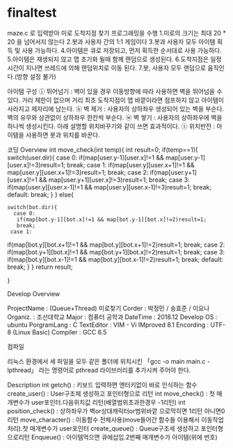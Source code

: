 # finaltest

maze.c 로 입력받아 미로 도착지점 찾기 프로그래밍을 수행
1.미로의 크기는 최대 20 * 20 을 넘어서지 않는다
2.봇과 사용자 간의 1:1 게임이다
3.봇과 사용자 모두 아이템 획득 및 사용 가능하다.
4.아이템은 큐로 저장되고, 먼저 획득한 순서대로 사용 가능하다.
5.아이템은 재생되지 않고 맵 초기화 될때 함께 랜덤으로 생성된다.
6.도착지점은 일정시간이 지나면 쓰레드에 의해 랜덤위치로 이동 된다.
7.봇, 사용자 모두 랜덤으로 움직인다.(방향 설정 불가)

아이템 구성
ⓙ 뛰어넘기 : 벽이 있을 경우 이동방향에 따라 사용하면 벽을 뛰어넘을 수 있다.
거리 제한이 없으며 거리 최초 도착지점이 맵 바깥이라면 점프하지 않고 아이템이 사라지고 제자리에 남는다.
ⓑ 벽 제거 : 사용자의 상하좌우 생성되어 있는 벽을 부순다. 벽의 유무와 상관없이 상하좌우 한칸씩 부순다.
ⓦ 벽 쌓기 : 사용자의 상하좌우에 벽을 하나씩 생성시킨다. 아래 설명할 위치바꾸기와 같이 쓰면 효과적이다.
ⓢ 위치반전 : 아이템을 사용하면 봇과 위치를 바꾼다.

코딩 Overview
int move_check(int temp){
  int result=0;
  if(temp==1){
    switch(user.dir){
      case 0:
       if(map[user.y-1][user.x]!=1 && map[user.y-1][user.x]!=3)result=1;
       break;
      case 1:
       if(map[user.y][user.x+1]!=1 && map[user.y][user.x+1]!=3)result=1;
       break;
      case 2:
       if(map[user.y+1][user.x]!=1 && map[user.y+1][user.x]!=3)result=1;
       break;
      case 3:
       if(map[user.y][user.x-1]!=1 && map[user.y][user.x-1]!=3)result=1;
       break;
      default:
       break;
    }
  }
  else{

    switch(bot.dir){
      case 0:
       if(map[bot.y-1][bot.x]!=1 && map[bot.y-1][bot.x]!=2)result=1;
       break;
     case 1:
  if(map[bot.y][bot.x+1]!=1 && map[bot.y][bot.x+1]!=2)result=1;
       break;
     case 2:
     if(map[bot.y+1][bot.x]!=1 && map[bot.y+1][bot.x]!=2)result=1;
       break;
	 case 3:
       if(map[bot.y][bot.x-1]!=1 && map[bot.y][bot.x-1]!=2)result=1;
       break;
  default:
      break;
	 }
 }
 return result;

}



Develop Overview

ProjectName : (Queue+Thread) 미로찾기
Corder : 박정민 / 송효준 / 이요나
Organiz. : 조선대학교
Major : 컴퓨터 공학과
DateTime : 2018.12
Develop OS : ubuntu
PorgramLang : C
TextEditor : VIM - Vi IMproved 8.1
Encording : UTF-8 (Linux Basic)
Compiler : GCC 6.5

컴파일

리눅스 환경에서 세 파일을 모두 같은 폴더에 위치시킨
「gcc -o main main.c -lpthread」
라는 명령어로 pthread 라이브러리를 추가시켜 주어야 한다.


Description
int getch() : 키보드 입력하면 엔터키없이 바로 인식하는 함수
create_user() : User구조체 생성하고 포인터형으로 리턴
int move_check() : 첫 매개변수가 user포인터.다음위치값 리턴(배열범위초과한경우 -1리턴)
int position_check() : 상하좌우가 벽or상대캐릭터or범위바깥 으로막히면 1리턴 아니면0리턴
move_character() : 이동함수 전체사용(move들어간 함수들 이용해서 이동작업처리).첫 매개변수가 user포인터
create_queue() : Queue구조세 생성하고 포인터형으로리턴
Enqueue() : 아이템먹으면 큐에삽입.2번째 매개변수가 아이템(위에 번호)


